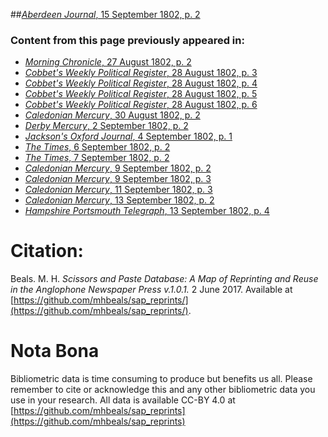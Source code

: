 ##[*Aberdeen Journal*, 15 September 1802, p. 2](https://mhbeals.github.io/sap_html/Aberdeen-Journal/Aberdeen-Journal-15-September-1802-p-2)

### Content from this page previously appeared in:
+ [*Morning Chronicle*, 27 August 1802, p. 2](https://mhbeals.github.io/sap_html/Morning-Chronicle/Morning-Chronicle-27-August-1802-p-2)
+ [*Cobbet's Weekly Political Register*, 28 August 1802, p. 3](https://mhbeals.github.io/sap_html/Cobbet's-Weekly-Political-Register/Cobbet's-Weekly-Political-Register-28-August-1802-p-3)
+ [*Cobbet's Weekly Political Register*, 28 August 1802, p. 4](https://mhbeals.github.io/sap_html/Cobbet's-Weekly-Political-Register/Cobbet's-Weekly-Political-Register-28-August-1802-p-4)
+ [*Cobbet's Weekly Political Register*, 28 August 1802, p. 5](https://mhbeals.github.io/sap_html/Cobbet's-Weekly-Political-Register/Cobbet's-Weekly-Political-Register-28-August-1802-p-5)
+ [*Cobbet's Weekly Political Register*, 28 August 1802, p. 6](https://mhbeals.github.io/sap_html/Cobbet's-Weekly-Political-Register/Cobbet's-Weekly-Political-Register-28-August-1802-p-6)
+ [*Caledonian Mercury*, 30 August 1802, p. 2](https://mhbeals.github.io/sap_html/Caledonian-Mercury/Caledonian-Mercury-30-August-1802-p-2)
+ [*Derby Mercury*, 2 September 1802, p. 2](https://mhbeals.github.io/sap_html/Derby-Mercury/Derby-Mercury-2-September-1802-p-2)
+ [*Jackson's Oxford Journal*, 4 September 1802, p. 1](https://mhbeals.github.io/sap_html/Jackson's-Oxford-Journal/Jackson's-Oxford-Journal-4-September-1802-p-1)
+ [*The Times*, 6 September 1802, p. 2](https://mhbeals.github.io/sap_html/The-Times/The-Times-6-September-1802-p-2)
+ [*The Times*, 7 September 1802, p. 2](https://mhbeals.github.io/sap_html/The-Times/The-Times-7-September-1802-p-2)
+ [*Caledonian Mercury*, 9 September 1802, p. 2](https://mhbeals.github.io/sap_html/Caledonian-Mercury/Caledonian-Mercury-9-September-1802-p-2)
+ [*Caledonian Mercury*, 9 September 1802, p. 3](https://mhbeals.github.io/sap_html/Caledonian-Mercury/Caledonian-Mercury-9-September-1802-p-3)
+ [*Caledonian Mercury*, 11 September 1802, p. 3](https://mhbeals.github.io/sap_html/Caledonian-Mercury/Caledonian-Mercury-11-September-1802-p-3)
+ [*Caledonian Mercury*, 13 September 1802, p. 2](https://mhbeals.github.io/sap_html/Caledonian-Mercury/Caledonian-Mercury-13-September-1802-p-2)
+ [*Hampshire Portsmouth Telegraph*, 13 September 1802, p. 4](https://mhbeals.github.io/sap_html/Hampshire-Portsmouth-Telegraph/Hampshire-Portsmouth-Telegraph-13-September-1802-p-4)
                    
# Citation: 

Beals. M. H. *Scissors and Paste Database: A Map of Reprinting and Reuse in the Anglophone Newspaper Press v.1.0.1.* 2 June 2017. Available at [https://github.com/mhbeals/sap_reprints/](https://github.com/mhbeals/sap_reprints/). 
                    
# Nota Bona

Bibliometric data is time consuming to produce but benefits us all. Please remember to cite or acknowledge this and any other bibliometric data you use in your research. All data is available CC-BY 4.0 at [https://github.com/mhbeals/sap_reprints](https://github.com/mhbeals/sap_reprints)